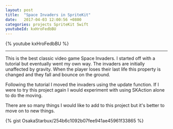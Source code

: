 ```yaml
---
layout: post
title:  "Space Invaders in SpriteKit"
date:   2017-04-03 12:00:56 +0800
categories: projects SpriteKit Swift
youtubeId: kxHroFedbBU
---
```


{% youtube kxHroFedbBU %}

***

This is the best classic video game Space Invaders. I started off with a tutorial but eventually went my own way. The invaders are initially unaffected by gravity. When the player loses their last life this property is changed and they fall and bounce on the ground.

Following the tutorial I moved the invaders using the update function. If I were to try this project again I would experiment with using SKAction alone to do the moving.

There are so many things I would like to add to this project but it's better to move on to new things.

 {% gist OsakaStarbux/254b6c1092b07fee941ae45961f33865 %}

